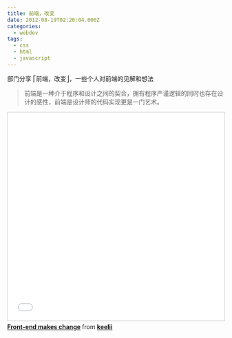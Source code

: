 ```yaml
---
title: 前端，改变
date: 2012-08-19T02:20:04.000Z
categories:
  - webdev
tags:
  - css
  - html
  - javascript
---
```


部门分享 ⎡前端，改变⎦，一些个人对前端的见解和想法

> 前端是一种介于程序和设计之间的契合，拥有程序严谨逻辑的同时也存在设计的感性，前端是设计师的代码实现更是一门艺术。

<iframe src="//www.slideshare.net/slideshow/embed_code/key/mchiGHfKcsWLRG" width="595" height="485" frameborder="0" marginwidth="0" marginheight="0" scrolling="no" style="border:1px solid #CCC; border-width:1px; margin-bottom:5px; max-width: 100%;" allowfullscreen> </iframe> <div style="margin-bottom:5px"> <strong> <a href="//www.slideshare.net/keelii/frontend-makes-change" title="Front-end makes change" target="_blank">Front-end makes change</a> </strong> from <strong><a href="https://www.slideshare.net/keelii" target="_blank">keelii</a></strong> </div>